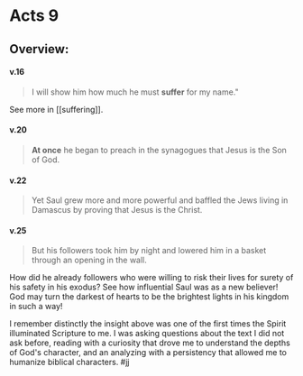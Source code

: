 # Acts 9

## Overview:


#### v.16
>I will show him how much he must **suffer** for my name."

See more in [[suffering]].

#### v.20
>**At once** he began to preach in the synagogues that Jesus is the Son of God.

#### v.22
>Yet Saul grew more and more powerful and baffled the Jews living in Damascus by proving that Jesus is the Christ.

#### v.25
>But his followers took him by night and lowered him in a basket through an opening in the wall.

How did he already followers who were willing to risk their lives for surety of his safety in his exodus? See how influential Saul was as a new believer! God may turn the darkest of hearts to be the brightest lights in his kingdom in such a way!

I remember distinctly the insight above was one of the first times the Spirit illuminated Scripture to me. I was asking questions about the text I did not ask before, reading with a curiosity that drove me to understand the depths of God's character, and an analyzing with a persistency that allowed me to humanize biblical characters.
#jj 


